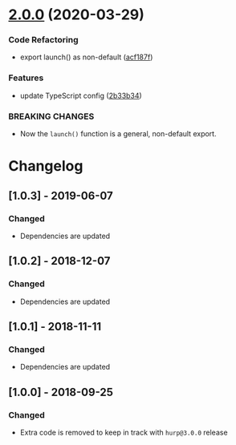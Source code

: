 # [2.0.0](https://github.com/yaroslav-korotaev/hurp-launch/compare/v1.0.3...v2.0.0) (2020-03-29)


### Code Refactoring

* export launch() as non-default ([acf187f](https://github.com/yaroslav-korotaev/hurp-launch/commit/acf187fce79fa83dab6f4727f5fc6a6099bd9d15))


### Features

* update TypeScript config ([2b33b34](https://github.com/yaroslav-korotaev/hurp-launch/commit/2b33b341882e83c5e3b96890f6a653e669bcbed0))


### BREAKING CHANGES

* Now the `launch()` function is a general, non-default export.

# Changelog

## [1.0.3] - 2019-06-07
### Changed
- Dependencies are updated

## [1.0.2] - 2018-12-07
### Changed
- Dependencies are updated

## [1.0.1] - 2018-11-11
### Changed
- Dependencies are updated

## [1.0.0] - 2018-09-25
### Changed
- Extra code is removed to keep in track with `hurp@3.0.0` release
